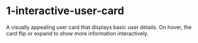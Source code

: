 # 1-interactive-user-card
A visually appealing user card that displays basic user details. On hover, the card flip or expand to show more information interactively.
